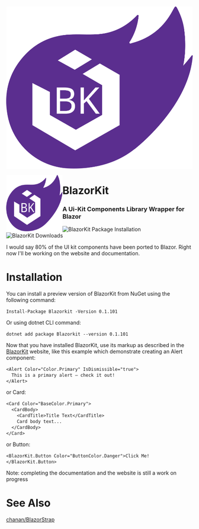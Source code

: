 ![](https://raw.githubusercontent.com/mhsallam/BlazorKit/master/blazorkit.svg)

<img src="https://raw.githubusercontent.com/mhsallam/BlazorKit/master/blazorkit.svg" align="left" height="152" width="152" />


# BlazorKit

### A Ui-Kit Components Library Wrapper for Blazor

![BlazorKit Package Installation](https://img.shields.io/nuget/vpre/BlazorKit.svg)
![BlazorKit Downloads](https://img.shields.io/nuget/dt/BlazorKit.svg)

I would say 80% of the UI kit components have been ported to Blazor. Right now I'll be working on the website and documentation.

# Installation
 
You can install a preview version of BlazorKit from NuGet using the following command:
```
Install-Package Blazorkit -Version 0.1.101
```
Or using dotnet CLI command:
```
dotnet add package Blazorkit --version 0.1.101
```

Now that you have installed BlazorKit, use its markup as described in the [BlazorKit](http://blazorkit.mhsallam.xyz) website, like this example which demonstrate creating an Alert component:

```
<Alert Color="Color.Primary" IsDismissible="true">
  This is a primary alert — check it out!
</Alert>
```

or Card:

```
<Card Color="BaseColor.Primary">
  <CardBody>
    <CardTitle>Title Text</CardTitle>
    Card body text...
  </CardBody>
</Card>
```

or Button:

```
<BlazorKit.Button Color="ButtonColor.Danger">Click Me!</BlazorKit.Button>
```

Note: completing the documentation and the website is still a work on progress

# See Also
[chanan/BlazorStrap](https://github.com/chanan/BlazorStrap)